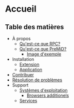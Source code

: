 # Accueil

## Table des matières

* À propos
  * [Qu'est-ce que RPC?](about/whats-rpc.md)
  * [Qu'est-ce que PreMiD?](about/whats-premid/)
    * [Image d'exemple](about/whats-premid/example-pictures.md)
* Installation
  * [Extension](installation/extension.md)
  * [Application](installation/application.md)
* [Contribuer](contributing/contributing.md)
* [Résolution de problèmes](troubleshooting/troubleshooting.md)
* Support
  * [Systèmes d'exploitation](support/operating-systems/)
    * [Browsers additionels](support/operating-systems/additional-browsers.md)
  * [Services](support/services.md)

